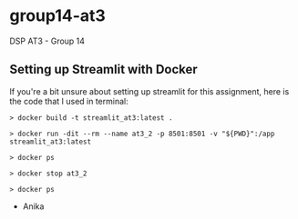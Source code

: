 # group14-at3
DSP AT3 - Group 14

## Setting up Streamlit with Docker
If you're a bit unsure about setting up streamlit for this assignment, here is the code that I used in terminal:

```
> docker build -t streamlit_at3:latest .

> docker run -dit --rm --name at3_2 -p 8501:8501 -v "${PWD}":/app streamlit_at3:latest

> docker ps

> docker stop at3_2

> docker ps
```

- Anika
